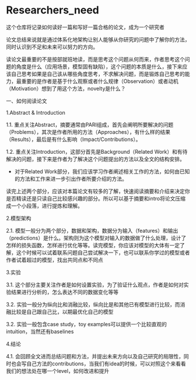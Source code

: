 # Researchers_need
这个仓库将记录如何读好一篇和写好一篇合格的论文，成为一个研究者

论文总结来说就是通过体系化地架构让别人能够从你研究的问题中了解你的方法，同时认识到不足和未来可以努力的方向。

读论文最重要的不是按部就班地读，而是思考这个问题从何而来，作者思考这个问题的角度是什么（应用场景，模型固有缺陷），这个问题的本质是什么，接下来应该自己思考如果是自己该从哪些角度思考，不求解决问题，而是锻炼自己思考的能力，最重要的是作者是基于什么观察或者什么规律（Observation）或者动机（Motivation）想到了用这个方法，novelty是什么？

一、如何阅读论文

1.Abstract & Introduction

1.1. 重点关注Abstract，摘要通常由PARI组成，首先会阐明所要解决的问题（Problems），其次是作者所用的方法（Approaches），有什么样的结果（Results），最后是有什么影响（Impact/Contributions）。

1.2. 重点关注Introduction，这部分首先是Background（Related Work）和有待解决的问题，接下来是作者为了解决这个问题提出的方法以及全文的结构安排。

- 对于Related Work部分，我们应该学习作者阐述相关工作的方法，如何由已知的方法和工作来进一步引出作者所要介绍的方法。

读完上述两个部分，应该对本篇论文有较多的了解，快速阅读摘要和介绍来决定你是否精读还是只读自己比较感兴趣的部分。所以可以基于摘要和intro将论文压缩成一个小段落，进行提炼和理解。


2.模型架构

2.1. 模型一般分为两个部分，数据和架构，数据分为输入（features）和输出（predictions）是什么。架构则为这个模型对输入的数据做了什么处理，设计了怎样的损失函数，怎样进行优化等等。读完模型，你应该对模型的大体有一定了解，这个时候可以试着联系问题自己尝试解决一下，也可以联系你学过的模型或者作者试着超过的模型，找出共同点和不同点

3.实验

3.1. 这个部分主要关注作者是如何设置实验，为了验证什么观点，作者是如何对实验结果进行分析的，怎么表达不同的数据变化等等

3.2. 实验一般分为纵向比和消融比较，纵向比是和其他已有模型进行比较，而消融比较是自己跟自己比，以期最优化自己的模型

3.2. 实验一般包含case study，toy examples可以提供一个比较直观的intuition，当然还有baselines

4.结论

4.1. 会回顾全文进而总结问题和方法，并提出未来方向以及自己研究的局限性，同时也会写自己方法的contributions，当我们有idea的时候，可以对照这个来看看我们的想法处在哪一个level，如何改进和提升